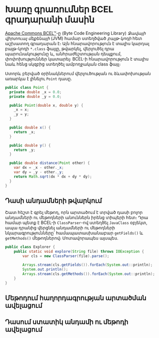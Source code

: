 # Խառը գրառումներ BCEL գրադարանի մասին

[Apache Commons BCEL™](https://commons.apache.org/proper/commons-bcel/)-ը (Byte Code Engineering Library) _Ջավայի վիրտուալ մեքենայի_ (JVM) համար ստեղծված _բայթ-կոդի_ հետ աշխատող գրադարան է։ Այն հնարավորություն է տալիս կարդալ բայթ-կոդի `*.class` ֆայլը, թվարկել, վերլուծել դրա պարունակությունը և, անհրաժեշտության դեպքում, փոփոխություններ կատարել։ BCEL-ի հնարավորություն է տալիս նաև հենց սկզբից ստեղծել ամբողջական class ֆայլ։

Ստորև բերված օրինակներում վերլուծության ու ձևափոխության առարկա է լինելու `Point` դասը.

```Java
public class Point {
  private double _x = 0.0;
  private double _y = 0.0;

  public Point(double x, double y) {
    _x = x;
    _y = y;
  }

  public double x() {
    return _x;
  }

  public double y() {
    return _y;
  }

  public double distance(Point other) {
    var dx = _x - other._x;
    var dy = _y - other._y;
    return Math.sqrt(dx * dx + dy * dy);
  }
}
```

## Դասի անդամների թվարկում

Շատ հեշտ է գրել մեթոդ, որն արտածում է տրված դասի բոլոր անդամների ու մեթոդների անուններն իրենց տիպերի հետ։ Դրա համար պետք է BCEL-ի `ClassParser`-ով ստեղծել `JavaClass` օբյեկտ, ապա դրանից վերցնել անդամների ու մեթոդների նկարագրությունները՝ համապատասխանաբար `getFields()` և `getMethods()` մեթոդներով։ Մոտավորապես այսպես.

```Java
public class Explorer {
    public static void explore(String file) throws IOException {
        var cls = new ClassParser(file).parse();

        Arrays.stream(cls.getFields()).forEach(System.out::println);
        System.out.println();
        Arrays.stream(cls.getMethods()).forEach(System.out::println);
    }
}
```


## Մեթոդում հաղորդագրության արտածման ավելացում


## Դասում ստատիկ անդամի ու մեթոդի ավելացում
